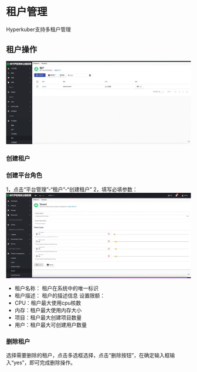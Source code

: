 # 租户管理

Hyperkuber支持多租户管理

## 租户操作
![Minion](../../../assets/images/platform/tenant/list.jpg)
### 创建租户
### 创建平台角色
1，点击“平台管理”-“租户”-“创建租户”
2，填写必填参数：
![Minion](../../../assets/images/platform/tenant/create.jpg)
* 租户名称： 租户在系统中的唯一标识
* 租户描述： 租户的描述信息
设置限额：
* CPU：租户最大使用cpu核数
* 内存：租户最大使用内存大小
* 项目：租户最大创建项目数量
* 用户：租户最大可创建用户数量

### 删除租户
选择需要删除的租户，点击多选框选择，点击“删除按钮”，在确定输入框输入“yes”，即可完成删除操作。